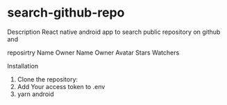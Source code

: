 # search-github-repo


Description
React native android app to search public repository on github and  

reposirtry Name
Owner Name
Owner Avatar
Stars
Watchers


Installation
1. Clone the repository:
2. Add Your access token to .env
3. yarn android
